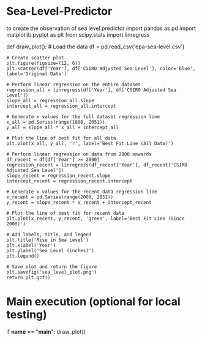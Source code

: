 # Sea-Level-Predictor
to create the observation of sea level predictor
import pandas as pd
import matplotlib.pyplot as plt
from scipy.stats import linregress

def draw_plot():
    # Load the data
    df = pd.read_csv('epa-sea-level.csv')
    
    # Create scatter plot
    plt.figure(figsize=(12, 6))
    plt.scatter(df['Year'], df['CSIRO Adjusted Sea Level'], color='blue', label='Original Data')
    
    # Perform linear regression on the entire dataset
    regression_all = linregress(df['Year'], df['CSIRO Adjusted Sea Level'])
    slope_all = regression_all.slope
    intercept_all = regression_all.intercept
    
    # Generate x values for the full dataset regression line
    x_all = pd.Series(range(1880, 2051))
    y_all = slope_all * x_all + intercept_all
    
    # Plot the line of best fit for all data
    plt.plot(x_all, y_all, 'r', label='Best Fit Line (All Data)')
    
    # Perform linear regression on data from 2000 onwards
    df_recent = df[df['Year'] >= 2000]
    regression_recent = linregress(df_recent['Year'], df_recent['CSIRO Adjusted Sea Level'])
    slope_recent = regression_recent.slope
    intercept_recent = regression_recent.intercept
    
    # Generate x values for the recent data regression line
    x_recent = pd.Series(range(2000, 2051))
    y_recent = slope_recent * x_recent + intercept_recent
    
    # Plot the line of best fit for recent data
    plt.plot(x_recent, y_recent, 'green', label='Best Fit Line (Since 2000)')
    
    # Add labels, title, and legend
    plt.title('Rise in Sea Level')
    plt.xlabel('Year')
    plt.ylabel('Sea Level (inches)')
    plt.legend()
    
    # Save plot and return the figure
    plt.savefig('sea_level_plot.png')
    return plt.gcf()

# Main execution (optional for local testing)
if __name__ == "__main__":
    draw_plot()
